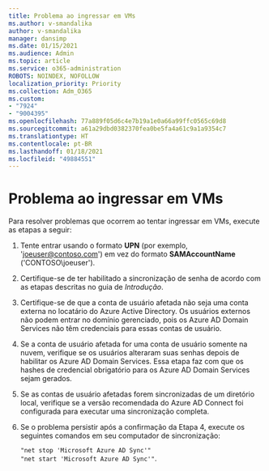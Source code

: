 ```yaml
---
title: Problema ao ingressar em VMs
ms.author: v-smandalika
author: v-smandalika
manager: dansimp
ms.date: 01/15/2021
ms.audience: Admin
ms.topic: article
ms.service: o365-administration
ROBOTS: NOINDEX, NOFOLLOW
localization_priority: Priority
ms.collection: Adm_O365
ms.custom:
- "7924"
- "9004395"
ms.openlocfilehash: 77a889f05d6c4e7b19a1e0a66a99ffc0565c69d8
ms.sourcegitcommit: a61a29dbd0382370fea0be5fa4a61c9a1a9354c7
ms.translationtype: HT
ms.contentlocale: pt-BR
ms.lasthandoff: 01/18/2021
ms.locfileid: "49884551"
---
```

# <a name="issue-joining-vms"></a>Problema ao ingressar em VMs

Para resolver problemas que ocorrem ao tentar ingressar em VMs, execute as etapas a seguir:

1. Tente entrar usando o formato **UPN** (por exemplo, 'joeuser@contoso.com') em vez do formato **SAMAccountName** ('CONTOSO\joeuser').
2. Certifique-se de ter habilitado a sincronização de senha de acordo com as etapas descritas no guia de *Introdução*.
3. Certifique-se de que a conta de usuário afetada não seja uma conta externa no locatário do Azure Active Directory. Os usuários externos não podem entrar no domínio gerenciado, pois os Azure AD Domain Services não têm credenciais para essas contas de usuário.
4. Se a conta de usuário afetada for uma conta de usuário somente na nuvem, verifique se os usuários alteraram suas senhas depois de habilitar os Azure AD Domain Services. Essa etapa faz com que os hashes de credencial obrigatório para os Azure AD Domain Services sejam gerados.
5. Se as contas de usuário afetadas forem sincronizadas de um diretório local, verifique se a versão recomendada do Azure AD Connect foi configurada para executar uma sincronização completa.
6. Se o problema persistir após a confirmação da Etapa 4, execute os seguintes comandos em seu computador de sincronização:
 
     `"net stop 'Microsoft Azure AD Sync'"`  
     `"net start 'Microsoft Azure AD Sync'"`.